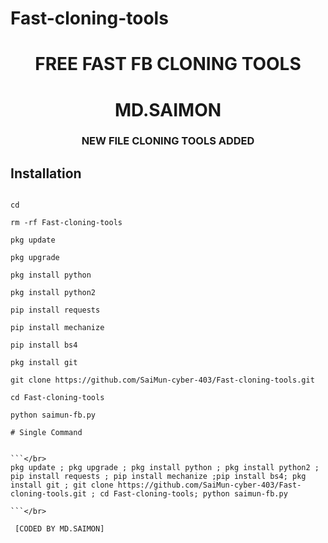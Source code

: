 # Fast-cloning-tools 
<h1 align="center"> FREE FAST FB CLONING TOOLS </h1>

<h1 align="center"> MD.SAIMON</h1>

<h3 align="center"> NEW FILE CLONING TOOLS ADDED</h3>

 

## <b>Installation</b>

```

cd

rm -rf Fast-cloning-tools

pkg update

pkg upgrade

pkg install python

pkg install python2

pip install requests

pip install mechanize

pip install bs4

pkg install git

git clone https://github.com/SaiMun-cyber-403/Fast-cloning-tools.git

cd Fast-cloning-tools

python saimun-fb.py

# Single Command 


```</br>
pkg update ; pkg upgrade ; pkg install python ; pkg install python2 ; pip install requests ; pip install mechanize ;pip install bs4; pkg install git ; git clone https://github.com/SaiMun-cyber-403/Fast-cloning-tools.git ; cd Fast-cloning-tools; python saimun-fb.py

```</br>

 [CODED BY MD.SAIMON]
